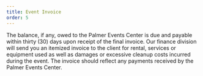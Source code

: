 ```yaml
---
title: Event Invoice
order: 5
---
```


The balance, if any, owed to the Palmer Events Center is due and payable within thirty (30) days upon receipt of the final invoice. Our finance division will send you an itemized invoice to the client for rental, services or equipment used as well as damages or excessive cleanup costs incurred during the event. The invoice should reflect any payments received by the Palmer Events Center.
